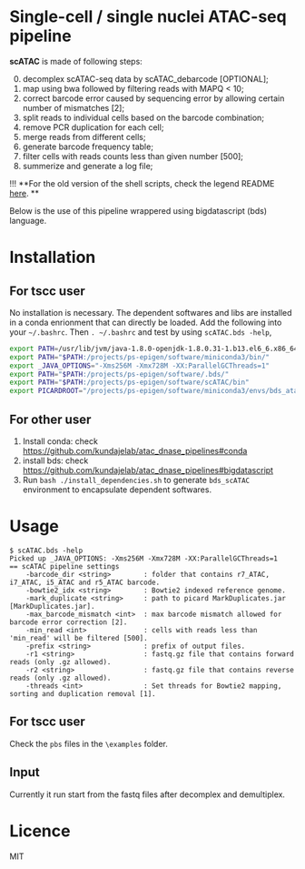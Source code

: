 Single-cell / single nuclei ATAC-seq  pipeline 
===================================================

**scATAC** is made of following steps:

0. decomplex scATAC-seq data by scATAC_debarcode [OPTIONAL];
1. map using bwa followed by filtering reads with MAPQ < 10;
2. correct barcode error caused by sequencing error by allowing certain number of mismatches [2];
3. split reads to individual cells based on the barcode combination;
4. remove PCR duplication for each cell;
6. merge reads from different cells;
7. generate barcode frequency table;
8. filter cells with reads counts less than given number [500];
9. summerize and generate a log file;



!!! **For the old version of the shell scripts, check the legend README [here](./README_legend.md). **

Below is the use of this pipeline wrappered using bigdatascript (bds) language.

# Installation
## For tscc user

No installation is necessary. The dependent softwares and libs are installed in a conda enrionment that can directly be loaded. 
Add the following into your `~/.bashrc`. Then `. ~/.bashrc` and test by using `scATAC.bds -help`, 

```bash
export PATH=/usr/lib/jvm/java-1.8.0-openjdk-1.8.0.31-1.b13.el6_6.x86_64/bin:$PATH
export PATH="$PATH:/projects/ps-epigen/software/miniconda3/bin/"
export _JAVA_OPTIONS="-Xms256M -Xmx728M -XX:ParallelGCThreads=1"
export PATH="$PATH:/projects/ps-epigen/software/.bds/"
export PATH="$PATH:/projects/ps-epigen/software/scATAC/bin"
export PICARDROOT="/projects/ps-epigen/software/miniconda3/envs/bds_atac/share/picard-1.126-4/"
```
## For other user 
1. Install conda: check https://github.com/kundajelab/atac_dnase_pipelines#conda
2. install bds: check https://github.com/kundajelab/atac_dnase_pipelines#bigdatascript
3. Run `bash ./install_dependencies.sh` to generate `bds_scATAC` environment to encapsulate dependent softwares. 
    
# Usage 
``` shell
$ scATAC.bds -help
Picked up _JAVA_OPTIONS: -Xms256M -Xmx728M -XX:ParallelGCThreads=1
== scATAC pipeline settings
	-barcode_dir <string>        : folder that contains r7_ATAC, i7_ATAC, i5_ATAC and r5_ATAC barcode.
	-bowtie2_idx <string>        : Bowtie2 indexed reference genome.
	-mark_duplicate <string>     : path to picard MarkDuplicates.jar [MarkDuplicates.jar].
	-max_barcode_mismatch <int>  : max barcode mismatch allowed for barcode error correction [2].
	-min_read <int>              : cells with reads less than 'min_read' will be filtered [500].
	-prefix <string>             : prefix of output files.
	-r1 <string>                 : fastq.gz file that contains forward reads (only .gz allowed).
	-r2 <string>                 : fastq.gz file that contains reverse reads (only .gz allowed).
	-threads <int>               : Set threads for Bowtie2 mapping, sorting and duplication removal [1].
```

## For tscc user 
Check the `pbs` files in the `\examples` folder. 

## Input 
Currently it run start from the fastq files after decomplex and demultiplex. 

# Licence
MIT






